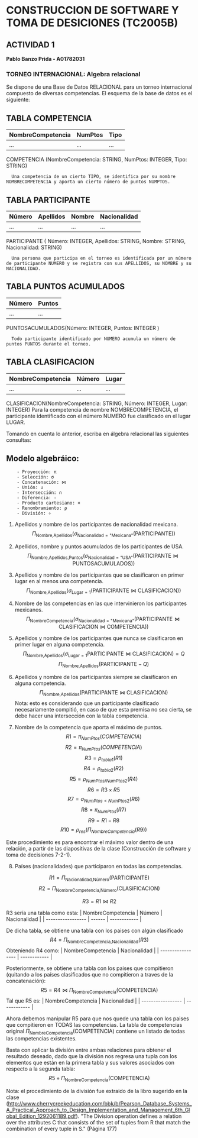 # CONSTRUCCION DE SOFTWARE Y TOMA DE DESICIONES (TC2005B)

## ACTIVIDAD 1
**Pablo Banzo Prida - A01782031**

### TORNEO INTERNACIONAL: Algebra relacional

Se dispone de una Base de Datos RELACIONAL para un torneo internacional compuesto de diversas competencias. El esquema de la base de datos es el siguiente:

## TABLA COMPETENCIA

| NombreCompetencia | NumPtos | Tipo |
| ----------------- | ------- | ---- |
| ...               | ...     | ...  |

COMPETENCIA (NombreCompetencia: STRING, NumPtos: INTEGER, Tipo: STRING)

      Una competencia de un cierto TIPO, se identifica por su nombre NOMBRECOMPETENCIA y aporta un cierto número de puntos NUMPTOS.

## TABLA PARTICIPANTE

| Número | Apellidos | Nombre | Nacionalidad |
| ------ | --------- | ------ | ------------ |
| ...    | ...       | ...    | ...          |

PARTICIPANTE ( Número: INTEGER,
Apellidos: STRING, Nombre: STRING, Nacionalidad: STRING)

      Una persona que participa en el torneo es identificada por un número de participante NUMERO y se registra con sus APELLIDOS, su NOMBRE y su NACIONALIDAD.

## TABLA PUNTOS ACUMULADOS

| Número | Puntos |
| ------ | ------ |
| ...    | ...    |

PUNTOSACUMULADOS(Número: INTEGER, Puntos: INTEGER )

      Todo participante identificado por NUMERO acumula un número de puntos PUNTOS durante el torneo.

## TABLA CLASIFICACION

| NombreCompetencia | Número | Lugar |
| ----------------- | ------ | ----- |
| ...               | ...    | ...   |

CLASIFICACION(NombreCompetencia: STRING, Número: INTEGER, Lugar: INTEGER)
Para la competencia de nombre NOMBRECOMPETENCIA, el participante identificado con el número NUMERO fue clasificado en el lugar LUGAR.

Tomando en cuenta lo anterior, escriba en álgebra relacional las siguientes consultas:

## Modelo algebráico:

        - Proyección: π
        - Selección: σ
        - Concatenación: ⋈
        - Unión: ∪
        - Intersección: ∩
        - Diferencia: -
        - Producto cartesiano: ×
        - Renombramiento: ρ
        - División: ÷

1. Apellidos y nombre de los participantes de nacionalidad mexicana.
   $$\Pi_{\text{Nombre,Apellidos}} (\sigma_{\text{Nacionalidad}=\text{"Mexicana"}} (\text{PARTICIPANTE}))$$
2. Apellidos, nombre y puntos acumulados de los participantes de USA.
   $$\Pi_{\text{Nombre,Apellidos,Puntos}} (\sigma_{\text{Nacionalidad}=\text{"USA"}} (\text{PARTICIPANTE} \bowtie \text{PUNTOSACUMULADOS}))$$
3. Apellidos y nombre de los participantes que se clasificaron en primer lugar en al menos una competencia.
   $$\Pi_{\text{Nombre,Apellidos}} (\sigma_{\text{Lugar}=1} (\text{PARTICIPANTE} \bowtie \text{CLASIFICACION}))$$
4. Nombre de las competencias en las que intervinieron los participantes mexicanos.
   $$\Pi_{\text{NombreCompetencia}} (\sigma_{\text{Nacionalidad}=\text{"Mexicana"}} (\text{PARTICIPANTE} \bowtie \text{CLASIFICACION}\bowtie \text{COMPETENCIA}))$$
5. Apellidos y nombre de los participantes que nunca se clasificaron en primer lugar en alguna competencia.
   $$ \Pi_{\text{Nombre,Apellidos}}(\sigma_{\text{Lugar} = 1}\text{PARTICIPANTE}\bowtie \text{CLASIFICACION}) = Q$$
   $$\Pi_{\text{Nombre,Apellidos}} (\text{PARTICIPANTE} - Q)$$
6. Apellidos y nombre de los participantes siempre se clasificaron en alguna competencia.
   $$ \Pi_{\text{Nombre,Apellidos}}(\text{PARTICIPANTE} \bowtie \text{CLASIFICACION} )$$
   Nota: esto es considerando que un participante clasificado necesariamente compitió, en caso de que esta premisa no sea cierta, se debe hacer una intersección con la tabla competencia.

7. Nombre de la competencia que aporta el máximo de puntos.
   $$ R1= \pi _{NumPtos}(COMPETENCIA)$$
$$ R2= \pi _{NumPtos}(COMPETENCIA)$$
$$ R3= \rho _{tabla1}(R1)$$
$$ R4= \rho _{tabla2}(R2)$$
$$ R5= \rho _{NumPtos/NumPtos2}(R4)$$
$$ R6= R3 \times R5$$
$$ R7= \sigma _{NumPtos<NumPtos2}(R6)$$
$$ R8= \pi_{NumPtos}(R7)$$
$$ R9= R1-R8$$
$$ R10 = \rho _{res}(\Pi_{NombreCompetencia} (R9))$$

Este procedimiento es para encontrar el máximo valor dentro de una relación, a partir de las diapositivas de la clase (Construcción de software y toma de decisiones 7-2-1).

8. Países (nacionalidades) que participaron en todas las competencias.

$$R1 =\Pi_{\text{Nacionalidad,Número}}(\text{PARTICIPANTE})$$
$$R2 = \Pi_{\text{NombreCompetencia,Número}}(\text{CLASIFICACION})$$

$$R3 = R1 \bowtie R2$$

R3 sería una tabla como esta:
| NombreCompetencia | Número | Nacionalidad |
| ----------------- | ------ | ------------ |

De dicha tabla, se obtiene una tabla con los paises con algún clasificado
$$R4 = \Pi_{\text{NombreCompetencia,Nacionalidad}}(R3)$$
Obteniendo R4 como:
| NombreCompetencia | Nacionalidad |
| ----------------- | ------------ |

Posteriormente, se obtiene una tabla con los paises que compitieron (quitando a los países clasificados que no compitieron a traves de la concatenación):
$$R5 = R4 \bowtie \Pi_{\text{NombreCompetencia}}(\text{COMPETENCIA})$$
Tal que R5 es:
| NombreCompetencia | Nacionalidad |
| ----------------- | ------------ |

Ahora debemos manipular R5 para que nos quede una tabla con los paises que compitieron en TODAS las competencias. La tabla de competencias original $\Pi_{\text{NombreCompetencia}}(\text{COMPETENCIA})$ contiene un listado de todas las competencias existentes.

Basta con aplicar la división entre ambas relaciones para obtener el resultado deseado, dado que la división nos regresa una tupla con los elementos que están en la primera tabla y sus valores asociados con respecto a la segunda tabla:
$$R5 ÷ \Pi_{\text{NombreCompetencia}}(\text{COMPETENCIA})$$

Nota: el procedimiento de la división fue extraido de la  libro sugerido en la clase (http://www.cherrycreekeducation.com/bbk/b/Pearson_Database_Systems_A_Practical_Approach_to_Design_Implementation_and_Management_6th_Global_Edition_1292061189.pdf).
"The Division operation defines a relation over the attributes C that consists of the set of tuples from R that match the combination of every tuple in S." (Página 177)